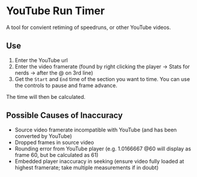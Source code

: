 # YouTube Run Timer

A tool for convient retiming of speedruns, or other YouTube videos.

## Use

1. Enter the YouTube url
2. Enter the video framerate (found by right clicking the player -> Stats for nerds -> after the @ on 3rd line)
3. Get the `Start` and `End` time of the section you want to time. You can use the controls to pause and frame advance.

The time will then be calculated.

## Possible Causes of Inaccuracy

- Source video framerate incompatible with YouTube (and has been converted by YouTube)
- Dropped frames in source video
- Rounding error from YouTube player (e.g. 1.0166667 @60 will display as frame 60, but be calculated as 61)
- Embedded player inaccuracy in seeking (ensure video fully loaded at highest framerate; take multiple measurements if in doubt)
